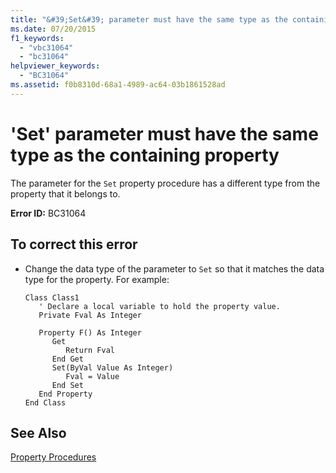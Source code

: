 ```yaml
---
title: "&#39;Set&#39; parameter must have the same type as the containing property"
ms.date: 07/20/2015
f1_keywords: 
  - "vbc31064"
  - "bc31064"
helpviewer_keywords: 
  - "BC31064"
ms.assetid: f0b8310d-68a1-4989-ac64-03b1861528ad
---
```

# &#39;Set&#39; parameter must have the same type as the containing property
The parameter for the `Set` property procedure has a different type from the property that it belongs to.  
  
 **Error ID:** BC31064  
  
## To correct this error  
  
- Change the data type of the parameter to `Set` so that it matches the data type for the property. For example:  
  
  ```  
  Class Class1  
     ' Declare a local variable to hold the property value.  
     Private Fval As Integer  
  
     Property F() As Integer  
        Get  
           Return Fval  
        End Get  
        Set(ByVal Value As Integer)  
           Fval = Value  
        End Set  
     End Property  
  End Class  
  ```  
  
## See Also  
   
 [Property Procedures](../../visual-basic/programming-guide/language-features/procedures/property-procedures.md)  
 
